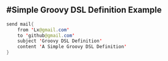 #Simple Groovy DSL Definition Example
----------

```java
send mail{
    from 'Lx@gmail.com'
    to 'github@gmail.com'
    subject 'Groovy DSL Definition'
    content 'A Simple Groovy DSL Definition'
}
```
